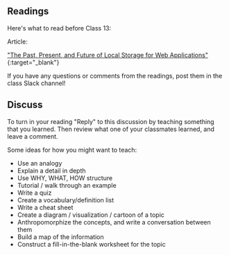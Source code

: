 ## Readings

Here's what to read before Class 13:

Article:

["The Past, Present, and Future of Local Storage for Web Applications"](http://diveintohtml5.info/storage.html){:target="_blank"}

If you have any questions or comments  from the readings, post them in the class Slack channel!

## Discuss

To turn in your reading "Reply" to this discussion by teaching something that you learned. Then review what one of your classmates learned, and leave a comment.

Some ideas for how you might want to teach:

- Use an analogy
- Explain a detail in depth
- Use WHY, WHAT, HOW structure
- Tutorial / walk through an example
- Write a quiz
- Create a vocabulary/definition list
- Write a cheat sheet
- Create a diagram / visualization / cartoon of a topic
- Anthropomorphize the concepts, and write a conversation between them
- Build a map of the information
- Construct a fill-in-the-blank worksheet for the topic
